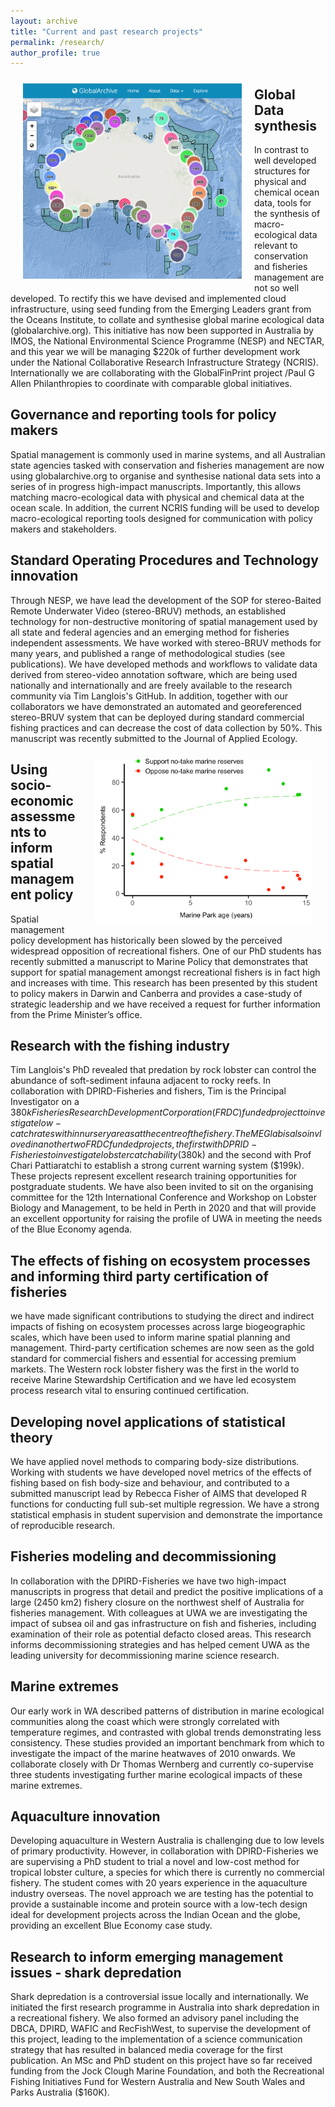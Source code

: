 ```yaml
---
layout: archive
title: "Current and past research projects"
permalink: /research/
author_profile: true
---
```

<img class="philprofile" src='/images/1_Globalarchive.png' align='left' width="350" hspace="20" vspace="10">

## Global Data synthesis
In contrast to well developed structures for physical and chemical ocean data, tools for the synthesis of macro-ecological data relevant to conservation and fisheries management are not so well developed. To rectify this we have devised and implemented cloud infrastructure, using seed funding from the Emerging Leaders grant from the Oceans Institute, to collate and synthesise global marine ecological data (globalarchive.org). This initiative has now been supported in Australia by IMOS, the National Environmental Science Programme (NESP) and NECTAR, and this year we will be managing $220k of further development work under the National Collaborative Research Infrastructure Strategy (NCRIS). Internationally we are collaborating with the GlobalFinPrint project /Paul G Allen Philanthropies to coordinate with comparable global initiatives.

## Governance and reporting tools for policy makers
Spatial management is commonly used in marine systems, and all Australian state agencies tasked with conservation and fisheries management are now using globalarchive.org to organise and synthesise national data sets into a series of in progress high-impact manuscripts. Importantly, this allows matching macro-ecological data with physical and chemical data at the ocean scale. In addition, the current NCRIS funding will be used to develop macro-ecological reporting tools designed for communication with policy makers and stakeholders. 

## Standard Operating Procedures and Technology innovation
Through NESP, we have lead the development of the SOP for stereo-Baited Remote Underwater Video (stereo-BRUV) methods, an established technology for non-destructive monitoring of spatial management used by all state and federal agencies and an emerging method for fisheries independent assessments. We have worked with stereo-BRUV methods for many years, and published a range of methodological studies (see publications). We have developed methods and workflows to validate data derived from stereo-video annotation software, which are being used nationally and internationally and are freely available to the research community via Tim Langlois's GitHub. In addition, together with our collaborators we have demonstrated an automated and georeferenced stereo-BRUV system that can be deployed during standard commercial fishing practices and can decrease the cost of data collection by 50%. This manuscript was recently submitted to the Journal of Applied Ecology.

<img class="philprofile" src='/images/1_Marinepark.png' align='right' width="350" hspace="20" vspace="10">

## Using socio-economic assessments to inform spatial management policy
Spatial management policy development has historically been slowed by the perceived widespread opposition of recreational fishers. One of our PhD students has recently submitted a manuscript to Marine Policy that demonstrates that support for spatial management amongst recreational fishers is in fact high and increases with time. This research has been presented by this student to policy makers in Darwin and Canberra and provides a case-study of strategic leadership and we have received a request for further information from the Prime Minister’s office. 

## Research with the fishing industry
Tim Langlois's PhD revealed that predation by rock lobster can control the abundance of soft-sediment infauna adjacent to rocky reefs. In collaboration with DPIRD-Fisheries and fishers, Tim is the Principal Investigator on a $380k Fisheries Research Development Corporation (FRDC) funded project to investigate low-catch rates within nursery areas at the centre of the fishery. The MEG lab is also invloved in another two FRDC funded projects, the first with DPRID-Fisheries to investigate lobster catchability ($380k) and the second with Prof Chari Pattiaratchi to establish a strong current warning system ($199k). These projects represent excellent research training opportunities for postgraduate students. We have also been invited to sit on the organising committee for the 12th International Conference and Workshop on Lobster Biology and Management, to be held in Perth in 2020 and that will provide an excellent opportunity for raising the profile of UWA in meeting the needs of the Blue Economy agenda. 

## The effects of fishing on ecosystem processes and informing third party certification of fisheries
we have made significant contributions to studying the direct and indirect impacts of fishing on ecosystem processes across large biogeographic scales, which have been used to inform marine spatial planning and management. Third-party certification schemes are now seen as the gold standard for commercial fishers and essential for accessing premium markets. The Western rock lobster fishery was the first in the world to receive Marine Stewardship Certification and we have led ecosystem process research vital to ensuring continued certification.

## Developing novel applications of statistical theory
We have applied novel methods to comparing body-size distributions. Working with students we have developed novel metrics of the effects of fishing based on fish body-size and behaviour, and contributed to a submitted manuscript lead by Rebecca Fisher of AIMS that developed R functions for conducting full sub-set multiple regression. We have a strong statistical emphasis in student supervision and demonstrate the importance of reproducible research.

## Fisheries modeling and decommissioning
In collaboration with the DPIRD-Fisheries we have two high-impact manuscripts in progress that detail and predict the positive implications of a large (2450 km2) fishery closure on the northwest shelf of Australia for fisheries management. With colleagues at UWA we are investigating the impact of subsea oil and gas infrastructure on fish and fisheries, including examination of their role as  potential defacto closed areas. This research informs decommissioning strategies and has helped cement UWA as the leading university for decommissioning marine science research.

## Marine extremes
Our early work in WA described patterns of distribution in marine ecological communities along the coast which were strongly correlated with temperature regimes, and contrasted with global trends demonstrating less consistency. These studies provided an important benchmark from which to investigate the impact of the marine heatwaves of 2010 onwards. We collaborate closely with Dr Thomas Wernberg and currently co-supervise three students investigating further marine ecological impacts of these marine extremes.

## Aquaculture innovation
Developing aquaculture in Western Australia is challenging due to low levels of primary productivity. However, in collaboration with DPIRD-Fisheries we are supervising a PhD student to trial a novel and low-cost method for tropical lobster culture, a species for which there is currently no commercial fishery. The student comes with 20 years experience in the aquaculture industry overseas. The novel approach we are testing has the potential to provide a sustainable income and protein source with a low-tech design ideal for development projects across the Indian Ocean and the globe, providing an excellent Blue Economy case study.

## Research to inform emerging management issues - shark depredation
Shark depredation is a controversial issue locally and internationally. We initiated the first research programme in Australia into shark depredation in a recreational fishery. We also formed an advisory panel including the DBCA, DPIRD, WAFIC and RecFishWest, to supervise the development of this project, leading to the implementation of a science communication strategy that has resulted in balanced media coverage for the first publication. An MSc and PhD student on this project have so far received funding from the Jock Clough Marine Foundation, and both the Recreational Fishing Initiatives Fund for Western Australia and New South Wales and Parks Australia ($160K).

